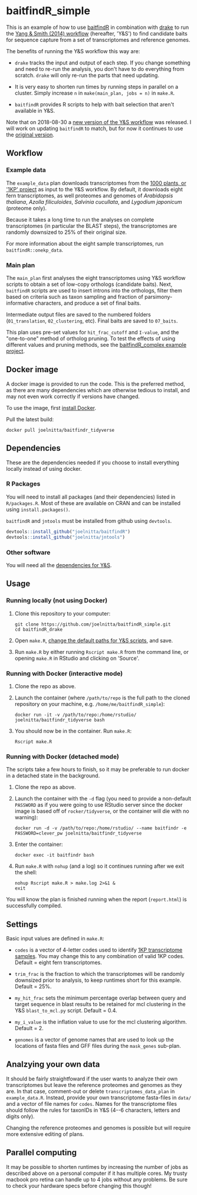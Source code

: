 
baitfindR\_simple
=================

This is an example of how to use [baitfindR](https://github.com/joelnitta/baitfindR) in combination with [drake](https://github.com/ropensci/drake) to run the [Yang & Smith (2014) workflow](https://bitbucket.org/yangya/phylogenomic_dataset_construction) (hereafter, 'Y&S') to find candidate baits for sequence capture from a set of transcriptomes and reference genomes.

The benefits of running the Y&S workflow this way are:

-   `drake` tracks the input and output of each step. If you change something and need to re-run the analysis, you don't have to do everything from scratch. `drake` will only re-run the parts that need updating.

-   It is very easy to shorten run times by running steps in parallel on a cluster. Simply increase `n` in `make(main_plan, jobs = n)` in `make.R`.

-   `baitfindR` provides R scripts to help with bait selection that aren't available in Y&S.

Note that on 2018-08-30 a [new version of the Y&S workflow](https://bitbucket.org/yanglab/phylogenomic_dataset_construction/) was released. I will work on updating `baitfindR` to match, but for now it continues to use the [original version](https://bitbucket.org/yangya/phylogenomic_dataset_construction).

Workflow
--------

### Example data

The `example_data` plan downloads transcriptomes from the [1000 plants, or '1KP' project](https://sites.google.com/a/ualberta.ca/onekp/) as input to the Y&S workflow. By default, it downloads eight fern transcriptomes, as well proteomes and genomes of *Arabidopsis thaliana*, *Azolla filiculoides*, *Salvinia cucullata*, and *Lygodium japonicum* (proteome only).

Because it takes a long time to run the analyses on complete transcriptomes (in particular the BLAST steps), the transcriptomes are randomly downsized to 25% of their original size.

For more information about the eight sample transcriptomes, run `baitfindR::onekp_data`.

### Main plan

The `main_plan` first analyses the eight transcriptomes using Y&S workflow scripts to obtain a set of low-copy orthologs (candidate baits). Next, `baitfindR` scripts are used to insert introns into the orthologs, filter them based on criteria such as taxon sampling and fraction of parsimony-informative characters, and produce a set of final baits.

Intermediate output files are saved to the numbered folders (`01_translation`, `02_clustering`, etc). Final baits are saved to `07_baits`.

This plan uses pre-set values for `hit_frac_cutoff` and `I-value`, and the "one-to-one" method of ortholog pruning. To test the effects of using different values and pruning methods, see the [baitfindR\_complex example project](https://github.com/joelnitta/baitfindR_complex).

Docker image
------------

A docker image is provided to run the code. This is the preferred method, as there are many dependencies which are otherwise tedious to install, and may not even work correctly if versions have changed.

To use the image, first [install Docker](https://docs.docker.com/install/).

Pull the latest build:

    docker pull joelnitta/baitfindr_tidyverse

Dependencies
------------

These are the dependencies needed if you choose to install everything locally instead of using docker.

### R Packages

You will need to install all packages (and their dependencies) listed in `R/packages.R`. Most of these are available on CRAN and can be installed using `install.packages()`.

`baitfindR` and `jntools` must be installed from github using `devtools`.

``` r
devtools::install_github("joelnitta/baitfindR")
devtools::install_github("joelnitta/jntools")
```

### Other software

You will need all the [dependencies for Y&S](https://bitbucket.org/yangya/phylogenomic_dataset_construction/src/master/tutorials/part1_dependencies.md).

Usage
-----

### Running locally (not using Docker)

1.  Clone this repository to your computer:

        git clone https://github.com/joelnitta/baitfindR_simple.git
        cd baitfindR_drake

2.  Open `make.R`, [change the default paths for Y&S scripts](https://joelnitta.github.io/baitfindR/reference/set_ys_path.html), and save.

3.  Run `make.R` by either running `Rscript make.R` from the command line, or opening `make.R` in RStudio and clicking on 'Source'.

### Running with Docker (interactive mode)

1.  Clone the repo as above.

2.  Launch the container (where `/path/to/repo` is the full path to the cloned repository on your machine, e.g. `/home/me/baitfindR_simple`):

        docker run -it -v /path/to/repo:/home/rstudio/ joelnitta/baitfindr_tidyverse bash

3.  You should now be in the container. Run `make.R`:

        Rscript make.R

### Running with Docker (detached mode)

The scripts take a few hours to finish, so it may be preferable to run docker in a detached state in the background.

1.  Clone the repo as above.

2.  Launch the container with the `-d` flag (you need to provide a non-default `PASSWORD` as if you were going to use RStudio server since the docker image is based off of `rocker/tidyverse`, or the container will die with no warning):

        docker run -d -v /path/to/repo:/home/rstudio/ --name baitfindr -e PASSWORD=clever_pw joelnitta/baitfindr_tidyverse

3.  Enter the container:

        docker exec -it baitfindr bash

4.  Run `make.R` with `nohup` (and a log) so it continues running after we exit the shell:

        nohup Rscript make.R > make.log 2>&1 &
        exit

You will know the plan is finished running when the report (`report.html`) is successfully compiled.

Settings
--------

Basic input values are defined in `make.R`:

-   `codes` is a vector of 4-letter codes used to identify [1KP transcriptome samples](http://www.onekp.com/samples/list.php). You may change this to any combination of valid 1KP codes. Default = eight fern transcriptomes.

-   `trim_frac` is the fraction to which the transcriptomes will be randomly downsized prior to analysis, to keep runtimes short for this example. Default = 25%.

-   `my_hit_frac` sets the minimum percentage overlap between query and target sequence in blast results to be retained for mcl clustering in the Y&S `blast_to_mcl.py` script. Default = 0.4.

-   `my_i_value` is the inflation value to use for the mcl clustering algorithm. Default = 2.

-   `genomes` is a vector of genome names that are used to look up the locations of fasta files and GFF files during the `mask_genes` sub-plan.

Analzying your own data
-----------------------

It should be fairly straightfoward if the user wants to analyze their own transcriptomes but leave the reference proteomes and genomes as they are. In that case, comment-out or delete `transcriptomes_data_plan` in `example_data.R`. Instead, provide your own transcriptome fasta-files in `data/` and a vector of file names for `codes`. Names for the transcriptome files should follow the rules for taxonIDs in Y&S (4--6 characters, letters and digits only).

Changing the reference proteomes and genomes is possible but will require more extensive editing of plans.

Parallel computing
------------------

It may be possible to shorten runtimes by increasing the number of jobs as described above on a personal computer if it has multiple cores. My trusty macbook pro retina can handle up to 4 jobs without any problems. Be sure to check your hardware specs before changing this though!
